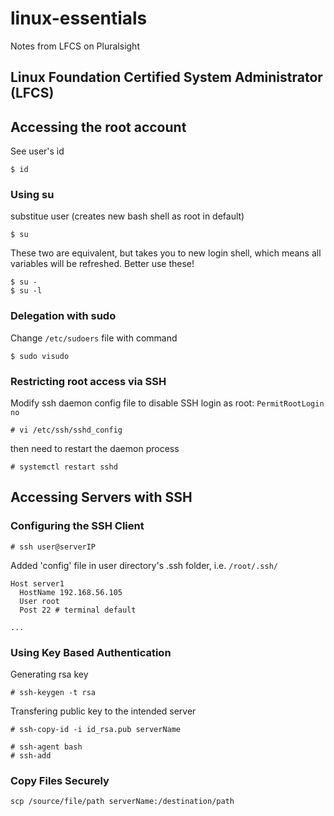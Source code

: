 # linux-essentials
Notes from LFCS on Pluralsight

## Linux Foundation Certified System Administrator (LFCS)

## Accessing the root account

See user's id
```
$ id
```

### Using su
substitue user (creates new bash shell as root in default)
```
$ su
```

These two are equivalent, but takes you to new login shell, which means all variables will be refreshed. Better use these!
```
$ su -
$ su -l
```

### Delegation with sudo
Change `/etc/sudoers` file with command
```
$ sudo visudo
```

### Restricting root access via SSH
Modify ssh daemon config file to disable SSH login as root: `PermitRootLogin no`
```
# vi /etc/ssh/sshd_config
```

then need to restart the daemon process
```
# systemctl restart sshd
```

## Accessing Servers with SSH
### Configuring the SSH Client
```
# ssh user@serverIP
```

Added 'config' file in user directory's .ssh folder, i.e. `/root/.ssh/`
```
Host server1
  HostName 192.168.56.105
  User root
  Post 22 # terminal default
  
...
```

### Using Key Based Authentication
Generating rsa key
```
# ssh-keygen -t rsa
```
Transfering public key to the intended server
```
# ssh-copy-id -i id_rsa.pub serverName
```

```
# ssh-agent bash
# ssh-add
```

### Copy Files Securely
```
scp /source/file/path serverName:/destination/path
```
